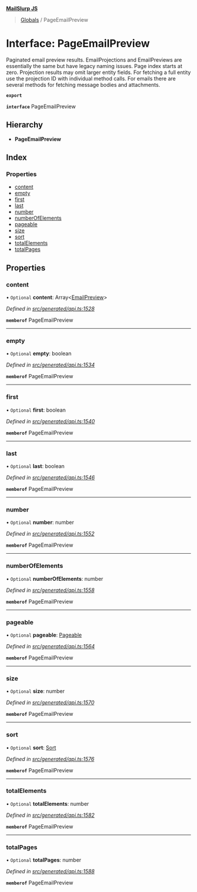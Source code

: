 **[MailSlurp JS](../README.md)**

> [Globals](../README.md) / PageEmailPreview

# Interface: PageEmailPreview

Paginated email preview results. EmailProjections and EmailPreviews are essentially the same but have legacy naming issues. Page index starts at zero. Projection results may omit larger entity fields. For fetching a full entity use the projection ID with individual method calls. For emails there are several methods for fetching message bodies and attachments.

**`export`** 

**`interface`** PageEmailPreview

## Hierarchy

* **PageEmailPreview**

## Index

### Properties

* [content](pageemailpreview.md#content)
* [empty](pageemailpreview.md#empty)
* [first](pageemailpreview.md#first)
* [last](pageemailpreview.md#last)
* [number](pageemailpreview.md#number)
* [numberOfElements](pageemailpreview.md#numberofelements)
* [pageable](pageemailpreview.md#pageable)
* [size](pageemailpreview.md#size)
* [sort](pageemailpreview.md#sort)
* [totalElements](pageemailpreview.md#totalelements)
* [totalPages](pageemailpreview.md#totalpages)

## Properties

### content

• `Optional` **content**: Array\<[EmailPreview](emailpreview.md)>

*Defined in [src/generated/api.ts:1528](https://github.com/mailslurp/mailslurp-client/blob/717d89d/src/generated/api.ts#L1528)*

**`memberof`** PageEmailPreview

___

### empty

• `Optional` **empty**: boolean

*Defined in [src/generated/api.ts:1534](https://github.com/mailslurp/mailslurp-client/blob/717d89d/src/generated/api.ts#L1534)*

**`memberof`** PageEmailPreview

___

### first

• `Optional` **first**: boolean

*Defined in [src/generated/api.ts:1540](https://github.com/mailslurp/mailslurp-client/blob/717d89d/src/generated/api.ts#L1540)*

**`memberof`** PageEmailPreview

___

### last

• `Optional` **last**: boolean

*Defined in [src/generated/api.ts:1546](https://github.com/mailslurp/mailslurp-client/blob/717d89d/src/generated/api.ts#L1546)*

**`memberof`** PageEmailPreview

___

### number

• `Optional` **number**: number

*Defined in [src/generated/api.ts:1552](https://github.com/mailslurp/mailslurp-client/blob/717d89d/src/generated/api.ts#L1552)*

**`memberof`** PageEmailPreview

___

### numberOfElements

• `Optional` **numberOfElements**: number

*Defined in [src/generated/api.ts:1558](https://github.com/mailslurp/mailslurp-client/blob/717d89d/src/generated/api.ts#L1558)*

**`memberof`** PageEmailPreview

___

### pageable

• `Optional` **pageable**: [Pageable](pageable.md)

*Defined in [src/generated/api.ts:1564](https://github.com/mailslurp/mailslurp-client/blob/717d89d/src/generated/api.ts#L1564)*

**`memberof`** PageEmailPreview

___

### size

• `Optional` **size**: number

*Defined in [src/generated/api.ts:1570](https://github.com/mailslurp/mailslurp-client/blob/717d89d/src/generated/api.ts#L1570)*

**`memberof`** PageEmailPreview

___

### sort

• `Optional` **sort**: [Sort](sort.md)

*Defined in [src/generated/api.ts:1576](https://github.com/mailslurp/mailslurp-client/blob/717d89d/src/generated/api.ts#L1576)*

**`memberof`** PageEmailPreview

___

### totalElements

• `Optional` **totalElements**: number

*Defined in [src/generated/api.ts:1582](https://github.com/mailslurp/mailslurp-client/blob/717d89d/src/generated/api.ts#L1582)*

**`memberof`** PageEmailPreview

___

### totalPages

• `Optional` **totalPages**: number

*Defined in [src/generated/api.ts:1588](https://github.com/mailslurp/mailslurp-client/blob/717d89d/src/generated/api.ts#L1588)*

**`memberof`** PageEmailPreview
